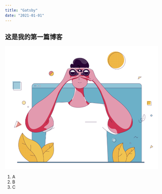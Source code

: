 ```yaml
---
title: "Gatsby"
date: "2021-01-01"
---
```


## 这是我的第一篇博客

![Sample image](./no-data.png)

1. A
2. B
3. C
